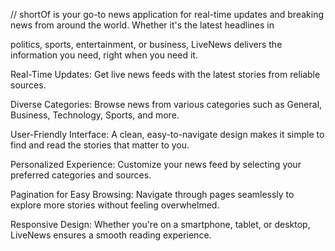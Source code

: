 //
shortOf is your go-to news application for real-time updates and breaking news from around the world. Whether it's the latest headlines in

politics, sports, entertainment, or business, LiveNews delivers the information you need, right when you need it.

Real-Time Updates: Get live news feeds with the latest stories from reliable sources.

Diverse Categories: Browse news from various categories such as General, Business, Technology, Sports, and more.

User-Friendly Interface: A clean, easy-to-navigate design makes it simple to find and read the stories that matter to you.

Personalized Experience: Customize your news feed by selecting your preferred categories and sources.

Pagination for Easy Browsing: Navigate through pages seamlessly to explore more stories without feeling overwhelmed.

Responsive Design: Whether you're on a smartphone, tablet, or desktop, LiveNews ensures a smooth reading experience.

